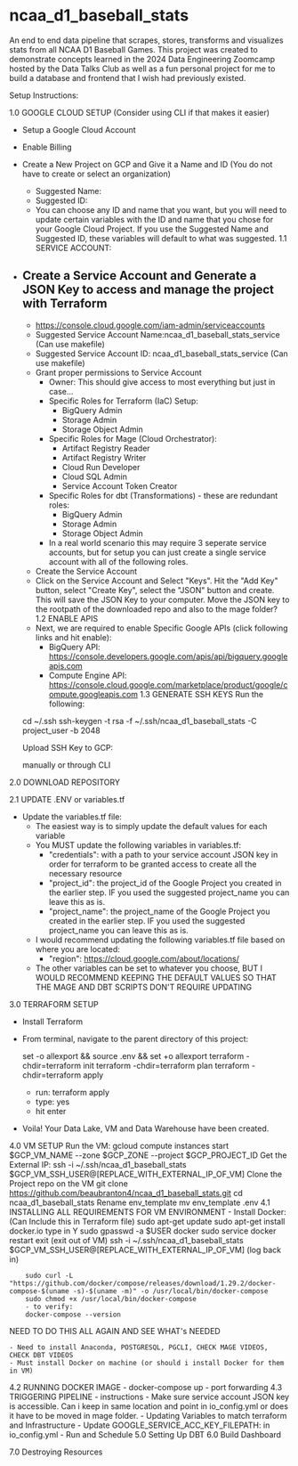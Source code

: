# ncaa_d1_baseball_stats
An end to end data pipeline that scrapes, stores, transforms and visualizes stats from all NCAA D1 Baseball Games. This project was created to demonstrate concepts learned in the 2024 Data Engineering Zoomcamp hosted by the Data Talks Club as well as a fun personal project for me to build a database and frontend that I wish had previously existed.



Setup Instructions:

1.0 GOOGLE CLOUD SETUP (Consider using CLI if that makes it easier)

- Setup a Google Cloud Account
- Enable Billing
- Create a New Project on GCP and Give it a Name and ID (You do not have to create or select an organization)
    - Suggested Name:
    - Suggested ID:
    - You can choose any ID and name that you want, but you will need to update certain variables with the ID and name that you chose for your Google Cloud Project. If you use the Suggested Name and Suggested ID, these variables will default to what was suggested.
1.1 SERVICE ACCOUNT:
- Create a Service Account and Generate a JSON Key to access and manage the project with Terraform
    - 
    - https://console.cloud.google.com/iam-admin/serviceaccounts
    - Suggested Service Account Name:ncaa_d1_baseball_stats_service (Can use makefile)
    - Suggested Service Account ID: ncaa_d1_baseball_stats_service (Can use makefile)
    - Grant proper permissions to Service Account
        - Owner: This should give access to most everything but just in case...
        - Specific Roles for Terraform (IaC) Setup:
            - BigQuery Admin
            - Storage Admin
            - Storage Object Admin
        - Specific Roles for Mage (Cloud Orchestrator):
            - Artifact Registry Reader
            - Artifact Registry Writer
            - Cloud Run Developer
            - Cloud SQL Admin
            - Service Account Token Creator
        - Specific Roles for dbt (Transformations) - these are redundant roles:
            - BigQuery Admin
            - Storage Admin
            - Storage Object Admin
        - In a real world scenario this may require 3 seperate service accounts, but for 
        setup you can just create a single service account with all of the following 
        roles.
    - Create the Service Account
    - Click on the Service Account and Select "Keys". Hit the "Add Key" button, select "Create Key", select the "JSON" button and create. This will save the JSON Key to your computer. Move the JSON key to the rootpath of the downloaded repo and also to the mage folder?
1.2 ENABLE APIS
    - Next, we are required to enable Specific Google APIs (click following links and hit enable):
        - BigQuery API: https://console.developers.google.com/apis/api/bigquery.googleapis.com
        - Compute Engine API: https://console.cloud.google.com/marketplace/product/google/compute.googleapis.com
1.3 GENERATE SSH KEYS
    Run the following:
    
    cd ~/.ssh
    ssh-keygen -t rsa -f ~/.ssh/ncaa_d1_baseball_stats -C project_user -b 2048

    Upload SSH Key to GCP:

    manually or through CLI

2.0 DOWNLOAD REPOSITORY

2.1 UPDATE .ENV or variables.tf
- Update the variables.tf file:
    - The easiest way is to simply update the default values for each variable
    - You MUST update the following variables in variables.tf:
        - "credentials": with a path to your service account  JSON key in order for terraform to be granted access to create all the necessary resource
        - "project_id": the project_id of the Google Project you created in the earlier step. IF you used the suggested project_name you can leave this as is.
        - "project_name": the project_name of the Google Project you created in the earlier step. IF you used the suggested project_name you can leave this as is.
    - I would recommend updating the following variables.tf file based on where you are located:
        - "region": https://cloud.google.com/about/locations/
    - The other variables can be set to whatever you choose, BUT I WOULD RECOMMEND KEEPING THE DEFAULT VALUES SO THAT THE MAGE AND DBT SCRIPTS DON'T REQUIRE UPDATING

3.0 TERRAFORM SETUP 
- Install Terraform
- From terminal, navigate to the parent directory of this project:
    
    set -o allexport && source .env && set +o allexport
    terraform -chdir=terraform init
    terraform -chdir=terraform plan
    terraform -chdir=terraform apply

    - run: terraform apply
    - type: yes
    - hit enter
- Voila! Your Data Lake, VM and Data Warehouse have been created.


4.0 VM SETUP
    Run the VM:
        gcloud compute instances start $GCP_VM_NAME --zone $GCP_ZONE --project $GCP_PROJECT_ID
    Get the External IP:
        ssh -i ~/.ssh/ncaa_d1_baseball_stats $GCP_VM_SSH_USER@[REPLACE_WITH_EXTERNAL_IP_OF_VM]
    Clone the Project repo on the VM
        git clone https://github.com/beaubranton4/ncaa_d1_baseball_stats.git
        cd ncaa_d1_baseball_stats
    Rename env_template
        mv env_template .env
4.1 INSTALLING ALL REQUIREMENTS FOR VM ENVIRONMENT
    - Install Docker: (Can Include this in Terraform file)
        sudo apt-get update
         sudo apt-get install docker.io
            type in Y
         sudo gpasswd -a $USER docker
         sudo service docker restart
         exit (exit out of VM)
         ssh -i ~/.ssh/ncaa_d1_baseball_stats $GCP_VM_SSH_USER@[REPLACE_WITH_EXTERNAL_IP_OF_VM] (log back in)

        sudo curl -L "https://github.com/docker/compose/releases/download/1.29.2/docker-compose-$(uname -s)-$(uname -m)" -o /usr/local/bin/docker-compose
        sudo chmod +x /usr/local/bin/docker-compose
        - to verify:
        docker-compose --version

NEED TO DO THIS ALL AGAIN AND SEE WHAT's NEEDED

    - Need to install Anaconda, POSTGRESQL, PGCLI, CHECK MAGE VIDEOS, CHECK DBT VIDEOS
    - Must install Docker on machine (or should i install Docker for them in VM)
4.2 RUNNING DOCKER IMAGE 
    - docker-compose up
    - port forwarding
4.3 TRIGGERING PIPELINE
    - instructions
        - Make sure service account JSON key is accessible. Can i keep in same location and point in io_config.yml or does it have to be moved in mage folder.
        - Updating Variables to match terraform and Infrastructure
        - Update  GOOGLE_SERVICE_ACC_KEY_FILEPATH: in io_config.yml
        - Run and Schedule
5.0 Setting Up DBT 
6.0 Build Dashboard

7.0 Destroying Resources